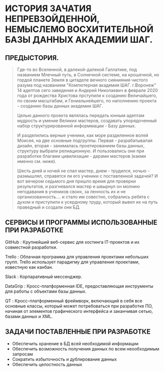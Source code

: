 # ИСТОРИЯ ЗАЧАТИЯ НЕПРЕВЗОЙДЕННОЙ, НЕМЫСЛЕМО ВОСХИТИТЕЛЬНОЙ БАЗЫ ДАННЫХ АКАДЕМИИ ШАГ.

## ПРЕДЫСТОРИЯ.

>Где-то во Вселенной, в далекой-далекой Галлатике, под названием Млечный путь, в Солнечной системе, на крошечной, но гордой планете Земля в цитаделе вечного сиянияния чистого разума под названием "Компютерная академия ШАГ. г.Воронеж" 14 адептов сего заведения и Андерей Николаевич в феврале 2020 года от рождества Христова прступили к созданию Величайшего, по своим масштабам, и Гениальнейшего, по наполнению проекта - созданию базы данных академии ШАГ.
>
>Целью данного проекта являлась передать юнным адептам мудрость и умение Великих мастеров, создавать упорядоченный набор структурированной информмации - Базу данных.
>
>И разделились верные ученики, как море разделенное волей Моисея, на две основные подгруппы. Первая - разрабатывалая дизайн, вторая - занималась проетированием базы данных, структуру выбрали релиационную. И пользовались они при разработке благами цивилизации - дарами мастеров (какми именно см. ниже).
>
>Шесть дней и ночей не спал мастер, днем - трудился, ночью - размышлял, справятся ли его ученики с поставленной задачей? И вот вечером седьмого дня пришло время для проверки результатов, и разгневался мастер и швырнул он молнию негодавания в учеников своих, за ленность их и не организованность.... и стало им совестно, собрались ребята с духом и приступили к усердному труду, который вывел их на путь праведный и создали они БД.

<!--more-->

## СЕРВИСЫ И ПРОГРАММЫ ИСПОЛЬЗОВАННЫЕ ПРИ РАЗРАБОТКЕ 

GitHub
: Крупнейший веб-сервис для хостинга IT-проектов и их совместной разработки.

Trello
: Облачная программа для управления проектами небольших групп. Trello использует парадигму для управления проектами, известную как канбан.

Slack
: Корпаративный мессенджер.

DataGrip
: Кросс-платформенная IDE, предоставляющая инструменты для работы с объектами базы данных.

QT
: Кросс-платформенный фреймворк, включающий в себя все основные классы, который может потребоваться при разработке ПО, начиная от элементов графического интерфейса и заканчивая сетью, базами данных и XML.

## ЗАДАЧИ ПОСТАВЛЕННЫЕ ПРИ РАЗРАБОТКЕ

- Обеспечить хранение в БД всей необходимой информации
- Обеспечить возможность получения данных по всем неообходимым запросам
- Сократить избыточность и дублирование данных
- Обеспечить целостность данных
